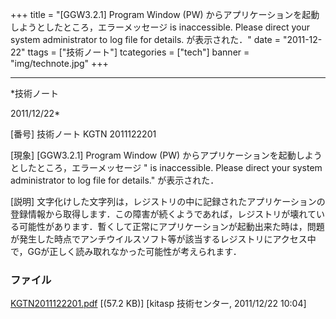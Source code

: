 ﻿+++
title = "[GGW3.2.1] Program Window (PW) からアプリケーションを起動しようとしたところ，エラーメッセージ  is inaccessible. Please direct your system administrator to log file for details. が表示された．"
date = "2011-12-22"
ttags = ["技術ノート"]
tcategories = ["tech"]
banner = "img/technote.jpg"
+++

-----------------------------------------------------------------------------------------------------------------------------

*技術ノート

2011/12/22*


[番号]
技術ノート KGTN 2011122201

[現象]
[GGW3.2.1] Program Window (PW)
からアプリケーションを起動しようとしたところ，エラーメッセージ " is
inaccessible. Please direct your system administrator to log file for
details." が表示された．

[説明]
文字化けした文字列は，レジストリの中に記録されたアプリケーションの登録情報から取得します．この障害が続くようであれば，レジストリが壊れている可能性があります．暫くして正常にアプリケーションが起動出来た時は，問題が発生した時点でアンチウイルスソフト等が該当するレジストリにアクセス中で，GGが正しく読み取れなかった可能性が考えられます．


### ファイル





[KGTN2011122201.pdf](http://techreport.kitasp.net/attachments/download/769/KGTN2011122201.pdf)
 [(57.2 KB)] [kitasp 技術センター, 2011/12/22
10:04]

